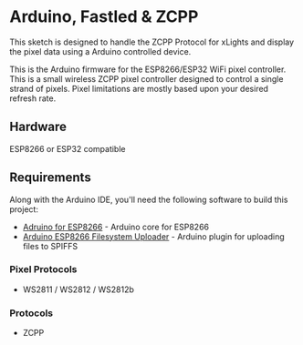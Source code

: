 # Arduino, Fastled & ZCPP 

This sketch is designed to handle the ZCPP Protocol for xLights and display the pixel data using a Arduino controlled device.

This is the Arduino firmware for the ESP8266/ESP32 WiFi pixel controller.  This is a small wireless ZCPP pixel controller designed to control a single strand of pixels.  Pixel limitations are mostly based upon your desired refresh rate.

## Hardware

ESP8266 or ESP32 compatible 

## Requirements

Along with the Arduino IDE, you'll need the following software to build this project:

- [Adruino for ESP8266](https://github.com/esp8266/Arduino) - Arduino core for ESP8266
- [Arduino ESP8266 Filesystem Uploader](https://github.com/esp8266/arduino-esp8266fs-plugin) - Arduino plugin for uploading files to SPIFFS


### Pixel Protocols

- WS2811 / WS2812 / WS2812b

### Protocols

- ZCPP 